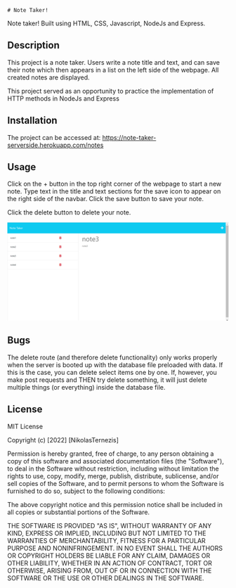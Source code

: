     # Note Taker!
Note taker! Built using HTML, CSS, Javascript, NodeJs and Express.

## Description

This project is a note taker. Users write a note title and text, and can save their note which then appears in a list on the left side of the webpage. All created notes are displayed.

This project served as an opportunity to practice the implementation of HTTP methods in NodeJs and Express 

## Installation

The project can be accessed at: https://note-taker-serverside.herokuapp.com/notes

## Usage

Click on the + button in the top right corner of the webpage to start a new note. Type text in the title and text sections for the save icon to appear on the right side of the navbar. Click the save button to save your note.

Click the delete button to delete your note.

![Note App](Assets/Note-taking-screenshot.png)

## Bugs
The delete route (and therefore delete functionality) only works properly when the server is booted up with the database file preloaded with data. 
If this is the case, you can delete select items one by one.
If, however, you make post requests and THEN try delete something, it will just delete multiple things (or everything) inside the database file.

## License

MIT License

Copyright (c) [2022] [NikolasTernezis]

Permission is hereby granted, free of charge, to any person obtaining a copy
of this software and associated documentation files (the "Software"), to deal
in the Software without restriction, including without limitation the rights
to use, copy, modify, merge, publish, distribute, sublicense, and/or sell
copies of the Software, and to permit persons to whom the Software is
furnished to do so, subject to the following conditions:

The above copyright notice and this permission notice shall be included in all
copies or substantial portions of the Software.

THE SOFTWARE IS PROVIDED "AS IS", WITHOUT WARRANTY OF ANY KIND, EXPRESS OR
IMPLIED, INCLUDING BUT NOT LIMITED TO THE WARRANTIES OF MERCHANTABILITY,
FITNESS FOR A PARTICULAR PURPOSE AND NONINFRINGEMENT. IN NO EVENT SHALL THE
AUTHORS OR COPYRIGHT HOLDERS BE LIABLE FOR ANY CLAIM, DAMAGES OR OTHER
LIABILITY, WHETHER IN AN ACTION OF CONTRACT, TORT OR OTHERWISE, ARISING FROM,
OUT OF OR IN CONNECTION WITH THE SOFTWARE OR THE USE OR OTHER DEALINGS IN THE
SOFTWARE.